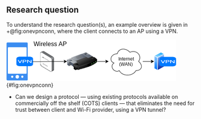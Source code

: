 ## Research question

To understand the research question(s),
an example overview is given in
+@fig:onevpnconn,
where the client connects to an AP
using a VPN.

<!--
TODO this should be located somewhere else TODO
The VPN may be a VPN provider or its own home router with VPN server and modified AP.
This allows APs to whitelist VPN endpoints and creates an incentive to create an AP.
The AP provider gets a VPN endpoint,
allowing him to connect to foreign APs and increasing his privacy
on all networks through the VPN.
-->

![Client connects to VPN endpoint via foreign AP](img/vpn_connection.png){#fig:onevpnconn}


<!--
https://www.scribbr.com/methodology/qualitative-quantitative-research/
https://www.scribbr.com/research-process/research-questions/

TL;DR a research question should never be able to be answered with yes or no!
-->


- Can we design a protocol
&mdash; using existing protocols available on commercially off the shelf (COTS) clients
&mdash; that eliminates the need for trust between client and Wi-Fi provider,
using a VPN tunnel?
